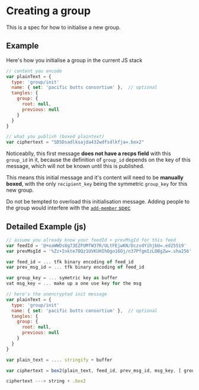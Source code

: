# Creating a group

This is a spec for how to initialise a new group.

## Example

Here's how you initialise a group in the current JS stack

```js
// content you encode
var plainText = {
  type: 'group/init'
  name: { set: 'pacific butts consortium' },  // optional
  tangles: {
    group: {
      root: null,
      previous: null
    }
  }
}

// what you publish (boxed plaintext)
var ciphertext = "SDSDsadlksajda432wdfsdlkfja=.box2"
```

Noticeablly, this first message **does not have a recps field** with this `group_id` in it,
because the definition of `group_id` depends on the key of this message, which will not
be known until this is published.

This means this initial message and it's content will need to be **manually boxed**,
with the only `recipient_key` being the symmetric `group_key` for this new group.

Do not be tempted to overload this initialisation message.
Adding people to the group would interfere with the [`add-member` spec](../add-member/README.md)


## Detailed Example (js)


```js
// assume you already know your feedId + prevMsgId for this feed
var feedId = '@+oaWWDs8g73EZFUMfW37R/ULtFEjwKN/DczvdYihjbU=.ed25519'
var prevMsgId = '%Zz+Inkte70Qz1UVKUHIhOgo16Oj/n37PfgmIzLDBgZw=.sha256'

var feed_id = ... tfk binary encoding of feed_id
var prev_msg_id = ... tfk binary encoding of feed_id

var group_key = ... symetric key as buffer
vat msg_key = ... make up a one use key for the msg

// here's the unencrypted init message
var plainText = {
  type: 'group/init'
  name: { set: 'pacific butts consortium' },  // optional
  tangles: {
    group: {
      root: null,
      previous: null
    }
  }
}

var plain_text = .... stringify + buffer

var ciphertext = box2(plain_text, feed_id, prev_msg_id, msg_key, [ group_key ])

ciphertext ---> string + .box2
```
